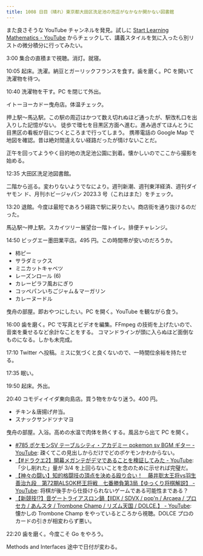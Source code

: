 ```yaml
---
title: 1008 日目（晴れ）東京都大田区洗足池の売店がなかなか開かない図書館
---
```


また良さそうな YouTube チャンネルを発見。試しに
[Start Learning Mathematics - YouTube](https://www.youtube.com/playlist?list=PLBh2i93oe2qtbygdXz4u6Mkh7c_hMLBA8)
からチェックして、講義スタイルを気に入ったら別リストの微分積分に行ってみたい。

3:00 集合の直積まで視聴。消灯。就寝。

10:05 起床。洗濯。納豆とガーリックフランスを食す。歯を磨く。PC を開いて洗濯物を待つ。

10:40 洗濯物を干す。PC を閉じて外出。

イトーヨーカドー曳舟店。体温チェック。

押上駅～馬込駅。この駅の周辺はかつて数え切れぬほど通ったが、駅改札口を出入りした記憶がない。
徒歩で環七を目黒区方面へ進む。進み過ぎてほんとうに目黒区の看板が目につくところまで行ってしまう。
携帯電話の Google Map で地図を確認。昔は絶対間違えない経路だったが情けないことだ。

正午を回ってようやく目的地の洗足池公園に到着。懐かしいのでここから撮影を始める。

12:35 大田区洗足池図書館。
<blockquote class="twitter-tweet"
  data-conversation="none"
  data-media-max-width="480" data-theme="dark" data-align="center">
<a href="https://twitter.com/showa_yojyo/status/1619621621244862469"></a>
</blockquote>

二階から巡る。変わりないようでなにより。週刊新潮、週刊東洋経済、週刊ダイヤモン
ド、月刊ホビージャパン 2023.3 号（これはまた）をチェック。

13:20 退館。今度は最短であろう経路で駅に戻りたい。商店街を通り抜けるのだった。

馬込駅～押上駅。スカイツリー展望台一階トイレ。排便チャレンジ。

14:50 ビッグエー墨田業平店。495 円。この時間帯が安いのだろうか。

* 柿ピー
* サラダミックス
* ミニカットキャベツ
* レーズンロール (6)
* カレーピラフ風おにぎり
* コッペパンいちごジャム＆マーガリン
* カレーヌードル

曳舟の部屋。即おやつにしたい。PC を開く。YouTube を観ながら食う。

16:00 歯を磨く。PC で写真とビデオを編集。FFmpeg の技術を上げたいので、音楽を乗せるなど余計なことをする。
コマンドラインが頭に入らぬほど面倒なものになる。しかも未完成。

17:10 Twitter へ投稿。ミスに気づくと良くないので、一時間位余裕を持たせる。

17:35 眠い。

19:50 起床。外出。

20:40 コモディイイダ東向島店。買う物をかなり迷う。400 円。

* チキン＆唐揚げ弁当。
* スナックサンドツナマヨ

曳舟の部屋。入浴。高めの水温で肉体を熱くする。風呂から出て PC を開く。

* [#785 ポケモンSV テーブルシティ・アカデミー pokemon sv BGM ギター - YouTube](https://www.youtube.com/watch?v=VTAbwbWFaaw):
  疎くてこの見出しからだけでどのポケモンかわからない。
* [【#ドラクエ2】開幕メガンテがデマであることを検証してみた - YouTube](https://www.youtube.com/watch?v=Rv_O_0UdJxc):
  「少し削れた」量が 3/4 を上回らないことを念のために示せれば完璧だ。
* [【神々の闘い】知的格闘技の頂点を決める殴り合い！　藤井聡太王将vs羽生善治九段　第72期ALSOK杯王将戦　七番勝負第3局【ゆっくり将棋解説】 - YouTube](https://www.youtube.com/watch?v=JPbEhCLVnt8):
  将棋が後手から仕掛けられないゲームである可能性まである？
* [【新競技!?】音ゲートライアスロン鍋【IIDX / SDVX / pop'n / Arcaea / プロセカ / あんスタ / Trombone Champ / リズム天国 / DOLCE.】 - YouTube](https://www.youtube.com/watch?v=3uJJJ35T6r4):
  懐かしの Trombone Champ をやっているところから視聴。DOLCE プロのカードの引きが相変わらず悪い。

22:20 歯を磨く。今度こそ Go をやろう。

Methods and Interfaces 途中で日付が変わる。
